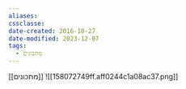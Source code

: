 ```yaml
---
aliases: 
cssclasse: 
date-created: 2016-10-27
date-modified: 2023-12-07
tags:
  - מתכונים
---
```

[[מתכונים]]
![[158072749ff.aff0244c1a08ac37.png]]

